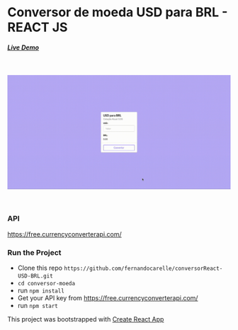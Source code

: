 # Conversor de moeda USD para BRL - REACT JS

##### [Live Demo](https://ecstatic-kilby-3111f2.netlify.app)

<br>
<p>
  <img width="600" src="./gif/conversor.gif">
</p>
<br>

### API

https://free.currencyconverterapi.com/


### Run the Project

+ Clone this repo `https://github.com/fernandocarelle/conversorReact-USD-BRL.git`
+ `cd conversor-moeda`
+ run `npm install`
+ Get your API key from https://free.currencyconverterapi.com/
+ run `npm start`

This project was bootstrapped with [Create React App](https://github.com/facebook/create-react-app)